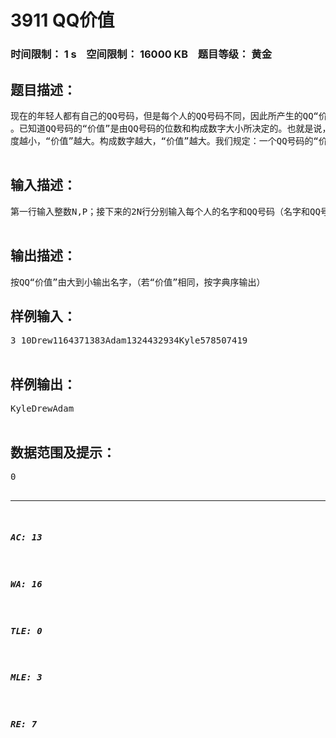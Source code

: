 # 3911 QQ价值   
### 时间限制： 1 s&nbsp;&nbsp;&nbsp;&nbsp;空间限制： 16000 KB&nbsp;&nbsp;&nbsp;&nbsp;题目等级： 黄金  
## 题目描述：  

<pre>
现在的年轻人都有自己的QQ号码，但是每个人的QQ号码不同，因此所产生的QQ“价值”也不同  
。已知道QQ号码的“价值”是由QQ号码的位数和构成数字大小所决定的。也就是说，QQ号码长  
度越小，“价值”越大。构成数字越大，“价值”越大。我们规定：一个QQ号码的“价值”=(各位数字之和*P（P>0）/QQ号码位数)向下取整例如：QQ号码 123456 的“价值”为 (1+2+3+4+5+6)*P/6 向下取整      QQ号码 1212121 的“价值”为（1+2+1+2+1+2+1）*P/7 向下取整  

</pre>
  
  
## 输入描述：  

<pre>
第一行输入整数N,P；接下来的2N行分别输入每个人的名字和QQ号码（名字和QQ号各占一行）  

</pre>
  
  
## 输出描述：  

<pre>
按QQ“价值”由大到小输出名字，（若“价值”相同，按字典序输出）
</pre>
  
  
## 样例输入：  

<pre>
3 10Drew1164371383Adam1324432934Kyle578507419  

</pre>
  
  
## 样例输出：  

<pre>
KyleDrewAdam  

</pre>
  
  
## 数据范围及提示：  

<pre>
0<N<=100000<P<=20保证名字长度<500保证QQ号码超度<400  

</pre>
  
  
***  

##### AC: 13  
##### WA: 16  
##### TLE: 0  
##### MLE: 3  
##### RE: 7  
